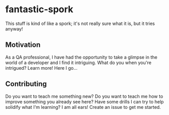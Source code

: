 
# fantastic-spork

This stuff is kind of like a spork; it's not really sure what it is, but it tries anyway!  

## Motivation

As a QA professional, I have had the opportunity to take a glimpse in the world of a developer and I find it intriguing.  What do you when you're intrigued?  Learn more!  Here I go...

## Contributing

Do you want to teach me something new?  Do you want to teach me how to improve something you already see here?  Have some drills I can try to help solidify what I'm learning?  I am all ears!  Create an issue to get me started.

<!-- Markdown link & img dfn's -->
[fantasticspork]: ./assets/spork.png

